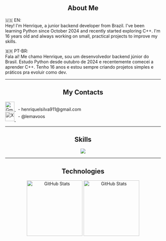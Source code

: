 <h2 align="center">About Me</h2>

🇺🇸 EN:  
Hey! I'm Henrique, a junior backend developer from Brazil. I've been learning Python since October 2024 and recently started exploring C++. I'm 16 years old and always working on small, practical projects to improve my skills.

🇧🇷 PT-BR:  
Fala aí! Me chamo Henrique, sou um desenvolvedor backend júnior do Brasil. Estudo Python desde outubro de 2024 e recentemente comecei a aprender C++. Tenho 16 anos e estou sempre criando projetos simples e práticos pra evoluir como dev.

---

<h2 align="center">My Contacts</h2>

<a href="mailto:henriquelsilva911@gmail.com">
  <img src="https://cdn-icons-png.flaticon.com/512/732/732200.png" height="30" alt="Gmail" />
</a>
&nbsp;  -  henriquelsilva911@gmail.com

<br />

<a href="https://x.com/lemavoos" target="_blank" style="vertical-align:middle;">
  <img src="https://cdn.jsdelivr.net/npm/simple-icons@v9/icons/x.svg" height="30" alt="X" style="filter: grayscale(100%);" />
</a>
&nbsp;  -  @lemavoos

---

<h2 align="center">Skills</h2>

<p align="center">
  <a href="https://skillicons.dev">
    <img src="https://skillicons.dev/icons?i=python,cpp,git,github,vscode" />
  </a>
</p>

---

<h2 align="center">Technologies</h2>

<p align="center">
  <img 
    align="center" 
    alt="GitHub Stats" 
    height="180" 
    src="https://github-readme-stats.vercel.app/api/top-langs/?username=lemavos&theme=tokyonight&layout=compact&custom_title=Tecnologias&langs_count=9" 
  />
  <img 
    align="center" 
    alt="GitHub Stats" 
    height="180" 
    src="https://github-readme-stats.vercel.app/api?username=lemavos&theme=tokyonight&show_icons=true" 
  />
</p>
